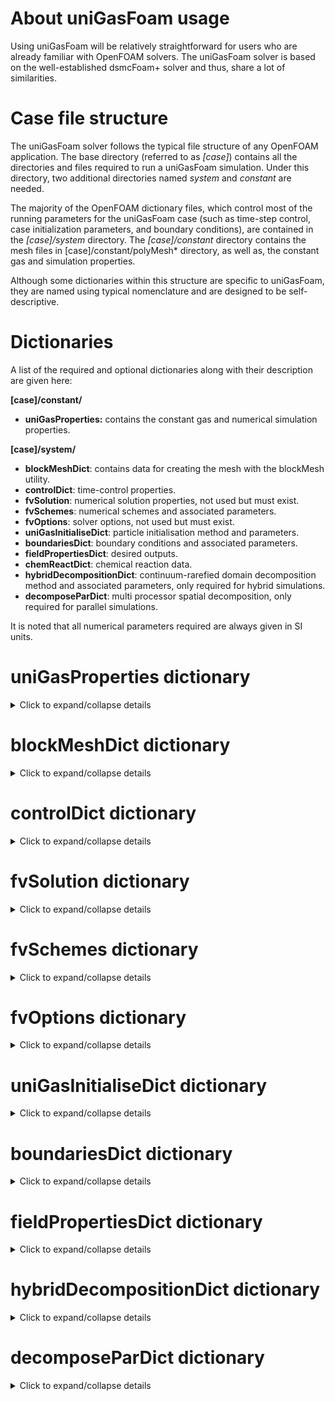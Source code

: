 # About uniGasFoam usage
Using uniGasFoam will be relatively straightforward for users who are already familiar with OpenFOAM solvers. The uniGasFoam solver is based on the well-established dsmcFoam+ solver and thus, share a lot of similarities.

# Case file structure
The uniGasFoam solver follows the typical file structure of any OpenFOAM application. The base directory (referred to as *[case]*) contains all the directories and files required to run a uniGasFoam simulation. Under this directory, two additional directories named *system* and *constant* are needed.

The majority of the OpenFOAM dictionary files, which control most of the running parameters for the uniGasFoam case (such as time-step control, case initialization parameters, and boundary conditions), are contained in the *[case]/system* directory. The *[case]/constant* directory contains the mesh files in [case]/constant/polyMesh* directory, as well as, the constant gas and simulation properties.

Although some dictionaries within this structure are specific to uniGasFoam, they are named using typical nomenclature and are designed to be self-descriptive.

# Dictionaries
A list of the required and optional dictionaries along with their description are given here:

**[case]/constant/**
* **uniGasProperties:** contains the constant gas and numerical simulation properties.

**[case]/system/**
* **blockMeshDict**: contains data for creating the mesh with the blockMesh utility.
* **controlDict**: time-control properties.
* **fvSolution**: numerical solution properties, not used but must exist.
* **fvSchemes**: numerical schemes and associated parameters.
* **fvOptions**: solver options, not used but must exist.
* **uniGasInitialiseDict**: particle initialisation method and parameters.
* **boundariesDict**: boundary conditions and associated parameters.
* **fieldPropertiesDict**: desired outputs.
* **chemReactDict**: chemical reaction data.
* **hybridDecompositionDict**: continuum-rarefied domain decomposition method and associated parameters, only required for hybrid simulations.
* **decomposeParDict**: multi processor spatial decomposition, only required for parallel simulations.

It is noted that all numerical parameters required are always given in SI units.

# uniGasProperties dictionary

<details>
<summary>Click to expand/collapse details</summary>
<p>

An example of the uniGasProperties dictionary is given here:
```
/*--------------------------------*- C++ -*----------------------------------*\
| =========                 |                                                 |
| \\      /  F ield         | OpenFOAM: The Open Source CFD Toolbox           |
|  \\    /   O peration     | Version:  v2306                                 |
|   \\  /    A nd           | Website:  www.openfoam.com                      |
|    \\/     M anipulation  |                                                 |
\*---------------------------------------------------------------------------*/
FoamFile
{
    version     2.0;
    format      ascii;
    class       dictionary;
    location    "constant";
    object      uniGasProperties;
}
// * * * * * * * * * * * * * * * * * * * * * * * * * * * * * * * * * * * * * //

solution
{
    active          yes;
    coupled         yes;
    cellValueSourceCorrection no;
    calcFrequency   1;
    maxTrackTime    1e9;
    sourceTerms
    {
        resetOnStartup  no;
        schemes
        {}
    }
}

// General Properties
// ~~~~~~~~~~~~~~~~~~
nEquivalentParticles            5.85E+11;
chemicalReactions				false;
chargedParticles                false;

// Cell Weighting Properties
// ~~~~~~~~~~~~~~~~~~
cellWeightedSimulation      	true;
cellWeightedProperties
{
    minParticlesPerSubCell		20;
    particlesPerSubCell         20;
}

// Axisymmetric Properties
// ~~~~~~~~~~~~~~~~~~
axisymmetricSimulation          true;
axisymmetricProperties
{
    radialExtentOfDomain        7.5e-2;
    maxRadialWeightingFactor    1000;
}

// Dynamic Adaptation
// ~~~~~~~~~~~~~~~~~~
adaptiveSimulation		     	true;
adaptiveProperties
{
    timeStepAdaptation		    true;
	subCellAdaptation		    true;
	cellWeightAdaptation		true;
	adaptationInterval			10;
    maxTimeStepMCTRatio         0.2;
    maxCourantNumber            0.5;
	maxSubCellSizeMFPRatio		1.0;
}

// Collision Models
// ~~~~~~~~~~~~~~~~~~~~~~
collisionModel              hybrid;
relaxationCollisionModel    unifiedStochasticParticleSBGK;
binaryCollisionPartnerModel noTimeCounter;
binaryCollisionModel        variableHardSphere;
collisionProperties
{
    Tref                    273;
    macroInterpolation      false;
    theta                   1e-3;
}

// Molecular species
// ~~~~~~~~~~~~~~~~~
typeIdList  (Ar);

moleculeProperties
{
  	Ar
    {
        mass                            		66.3e-27;
        diameter                        		4.17E-10;
        rotationalDegreesOfFreedom        		0;
		vibrationalModes        				0;
        omega                           		0.81;
        alpha                                   1.0;
		characteristicVibrationalTemperature	();
        dissociationTemperature            		();
        ionisationTemperature            		0;
		charDissQuantumLevel					();
		Zref 									();
		referenceTempForZref                    ();
        charge                                  0;
        numberOfElectronicLevels                1;
        electronicEnergyList                    (0);
        degeneracyList                          (1);
    }
}

// ************************************************************************* //
```

Referring to the example above, lines 1-16 are the standard OpenFOAM dictionary header and must be included in all dictionaries. 

**solution**: defines the particle tracking algorithm and should be left as is.\
**nEquivalentParticles**: defines the number of real gas particles that each computational particle represents.\
**chemicalReactions**: boolean parameter for chemical reactions, only works for pure DSMC simulations.\
**chargedParticles**: boolean parameter for particle ionization, only works for pure DSMC simulations.\
**cellWeightedSimulation**: boolean parameter for non-uniform cell weighting.\
**minParticlesPerSubCell**: minimum allowed particles per sub-cell.\
**particlesPerSubCell**: desired number of particles per sub-cell.\
**axisymmetricSimulation**: boolean parameter for axisymmetric simulation.\
**radialExtentOfDomain**: maximum domain radius.\
**maxRadialWeightingFactor**: weighting factor at maximum domain radius.\
**adaptiveSimulation**: boolean parameter for adaptive schemes.\
**timeStepAdaptation**: boolean parameter for adaptive global time stepping algorithm.\
**subCellAdaptation**: boolean parameter for transient adaptive sub-cells algorithm.\
**cellWeightAdaptation**: boolean parameter for adaptive non-uniform cell weighting.\
**adaptationInterval**: time interval in number of time steps when adaptive properties are recalculated.\
**maxTimeStepMCTRatio**: maximum time step to local mean collision time ratio (recommended < 0.2).\
**maxCourantNumber**: maximum Courant number (recommended < 0.5).\
**maxSubCellSizeMFPRatio**: maximum subcell to local mean free path ratio (recommended <0 .5).\
**collisionModel**: collision model for pure DSMC (binary), pure SP/USP (relaxation) and hybrid SP/USP (hybrid) gas flow simulation.\
**relaxationCollisionModel**: SP/USP relaxation model (stochasticParticleBGK, stochasticParticleSBGK, stochasticParticleESBGK, unifiedStochasticParticleSBGK).\
**binaryCollisionPartnerModel**: DSMC binary collision partner selection (noTimeCounter, noTimeCounterSubCycled).\
**binaryCollisionModel**: DSMC binary collision model (noBinaryCollision,variableHardSphere, variableSoftSphere, LarsenBorgnakkeVariableSoftSphere).\
**Tref**: reference particle diameter reference temperature.\
**macroInterpolation**: boolean parameter for spatial interpolation of SP/USP macroscopic properties (required definition of interpolation schemes in fvSchems dictionary).\
**theta**: time-averaging coefficient for stochasticParticleSBGK and unifiedStochasticParticleSBGK relaxation models.\
**typeIdList**: list of gas species.\
**moleculeProperties**: sub-dictionary containing the properties of all the gas species defined in typeIdList.

</p>
</details>

# blockMeshDict dictionary

<details>
<summary>Click to expand/collapse details</summary>
<p>

An example of the blockMeshDict dictionary is given here:
```
/*--------------------------------*- C++ -*----------------------------------*\
| =========                 |                                                 |
| \\      /  F ield         | OpenFOAM: The Open Source CFD Toolbox           |
|  \\    /   O peration     | Version:  v2306                                 |
|   \\  /    A nd           | Website:  www.openfoam.com                      |
|    \\/     M anipulation  |                                                 |
\*---------------------------------------------------------------------------*/
FoamFile
{
    version         2.0;
    format          ascii;

    root            "";
    case            "";
    instance        "";
    local           "";

    class           dictionary;
    object          blockMeshDict;
}

// * * * * * * * * * * * * * * * * * * * * * * * * * * * * * * * * * * * * * //

scale 0.3048;

vertices
(
    (-2.00000000000000E+00	0.00000000000000E+00	 5.00000000000000E-02)
    (-5.00000000000000E-01	0.00000000000000E+00	 5.00000000000000E-02)
    (0.00000000000000E+00	5.00000000000000E-01	 5.00000000000000E-02)
    (5.00000000000000E-01	0.00000000000000E+00	 5.00000000000000E-02)
    (2.00000000000000E+00	0.00000000000000E+00	 5.00000000000000E-02)
    (0.00000000000000E+00	2.00000000000000E+00	 5.00000000000000E-02)
    (-2.00000000000000E+00	0.00000000000000E+00	-5.00000000000000E-02)
    (-5.00000000000000E-01	0.00000000000000E+00	-5.00000000000000E-02)
    (0.00000000000000E+00	5.00000000000000E-01	-5.00000000000000E-02)
    (5.00000000000000E-01	0.00000000000000E+00	-5.00000000000000E-02)
    (2.00000000000000E+00	0.00000000000000E+00	-5.00000000000000E-02)
    (0.00000000000000E+00	2.00000000000000E+00	-5.00000000000000E-02)

);

edges
(
    arc 1	2	(-3.53553390593274E-01	3.53553390593274E-01	 5.00000000000000E-02)
    arc 2	3	(3.53553390593274E-01	3.53553390593274E-01	 5.00000000000000E-02)
    arc 0	5	(-1.41421356237310E+00	1.41421356237309E+00	 5.00000000000000E-02)
    arc 5	4	(1.41421356237310E+00	1.41421356237309E+00	 5.00000000000000E-02)
    arc 7	8	(-3.53553390593274E-01	3.53553390593274E-01	-5.00000000000000E-02)
    arc 8	9	(3.53553390593274E-01	3.53553390593274E-01	-5.00000000000000E-02)
    arc 6	11	(-1.41421356237310E+00	1.41421356237309E+00	-5.00000000000000E-02)
    arc 11	10	(1.41421356237310E+00	1.41421356237309E+00	-5.00000000000000E-02)
);

blocks
(
	hex (6 7 8 11 0 1 2 5) uniGasZone (100 100 1) simpleGrading (0.2 1 1)
	hex (2 5 4 3 8 11 10 9) uniGasZone (100 100 1) simpleGrading (5 1 1)
);

boundary
(

    inlet
    {
        type patch;
        faces (
			  (0 5 11 6)
              );
    }
    outlet
    {
        type patch;
        faces (
			  (4 5 11 10)
              );
    }
    cylinder
    {
        type wall;
        faces (
			  (1 2 8 7)
			  (2 3 9 8)
              );
    }
    axis
    {
		type symmetry;
        faces (
			  (0 1 7 6)
			  (3 4 10 9)
              );
    }
    empty
    {
        type empty;
        faces (
			  (0 5 2 1)
			  (2 5 4 3)
			  (6 11 8 7)
			  (8 9 10 11)
              );    
    }

);

mergePatchPairs
(
);

// ************************************************************************* //
```

**scale**: scaling factor for the vertex coordinates.\
**vertices**: definition of mesh vertices.\
**edges**: definition of mesh arc or spline edges.\
**blocks**: definition of mesh hexahedral blocks.\
**boundary**: definition of mesh boundary patches and types.\
**mergePatchPairs**: list of patches to be merged.
	
More detailed information about each entry and use can be found in https://www.openfoam.com/documentation/user-guide/4-mesh-generation-and-conversion/4.3-mesh-generation-with-the-blockmesh-utility.
</p>
</details>

# controlDict dictionary

<details>
<summary>Click to expand/collapse details</summary>
<p>

An example of the controlDict dictionary is given here:

```
/*--------------------------------*- C++ -*----------------------------------*\
| =========                 |                                                 |
| \\      /  F ield         | OpenFOAM: The Open Source CFD Toolbox           |
|  \\    /   O peration     | Version:  v2306                                 |
|   \\  /    A nd           | Website:  www.openfoam.com                      |
|    \\/     M anipulation  |                                                 |
\*---------------------------------------------------------------------------*/
FoamFile
{
    version     2.0;
    format      ascii;
    class       dictionary;
    location    "system";
    object      controlDict;
}
// * * * * * * * * * * * * * * * * * * * * * * * * * * * * * * * * * * * * * //

application     uniGasFoam;

nTerminalOutputs    10;

startFrom       startTime;

startTime       0;

stopAt          endTime;

endTime         4e-3;

deltaT          1e-7;

writeControl    adjustable;

writeInterval   1e-5;

purgeWrite      0;

writeFormat     ascii;

writePrecision  10;

writeCompression off;

timeFormat      general;

timePrecision   6;

runTimeModifiable yes;

adjustTimeStep  no;

// ************************************************************************* //
```

**application**: name of solver.\
**nTerminalOutputs**: time interval in number of time steps when simulation info is printed on screen.\
**startFrom**: controller for simulation start time (firstTime,startTime,latestTime).\
**startTime**: simulation start time when startFrom startTime is selected.\
**stopAt**: controller for simulation end time (endTime,writeNow,noWriteNow,nextWrite).\
**endTime**: simulation end time when stopAt endTime is selected.\
**deltaT**: computational time step.\
**writeControl**: controller for timing of writing output to file (none, timeStep, runTime, adjustable, adjustableRunTime, clockTime, cpuTime).\
**writeInterval**: time interval for writing output to file used in conjunction with writeControl.\
**purgeWrite**: integer representing a limit on the number of time directories that are stored by overwriting time directories on a cyclic basis, set to 0 to disable the time directory limit.\
**writeFormat**: format of output files (ascii,binary).\
**writePrecision**: precision of output files.\
**writeCompression**: compression of output files (uncompressed, compressed).\
**timeFormat**: format of time directories naming (fixed, scientific, general).\
**timePrecision**: precision of time directories naming used in conjuction with timeFormat.\
**runTimeModifiable**: boolean parameter for whether dictionaries are re-read at the beginning of each time step.\
**adjustTimeStep**: boolean parameter for adjusting computational time step, always set to off since time-step adaptation is defined by uniGasProperties dictionary.

More information about each entry can be found in https://www.openfoam.com/documentation/user-guide/6-solving/6.1-time-and-data-inputoutput-control.

</p>
</details>

# fvSolution dictionary

<details>
<summary>Click to expand/collapse details</summary>
<p>

The fvSolution dictionary is not used by uniGasFoam so it should be left empty as shown below:
```
/*--------------------------------*- C++ -*----------------------------------*\
| =========                 |                                                 |
| \\      /  F ield         | OpenFOAM: The Open Source CFD Toolbox           |
|  \\    /   O peration     | Version:  v2306                                 |
|   \\  /    A nd           | Website:  www.openfoam.com                      |
|    \\/     M anipulation  |                                                 |
\*---------------------------------------------------------------------------*/
FoamFile
{
    version     2.0;
    format      ascii;
    class       dictionary;
    location    "system";
    object      fvSolution;
}
// * * * * * * * * * * * * * * * * * * * * * * * * * * * * * * * * * * * * * //

solvers
{
}

// ************************************************************************* //
```

</p>
</details>

# fvSchemes dictionary

<details>
<summary>Click to expand/collapse details</summary>
<p>

An example of the fvSchemes dictionary is given here:
```
/*--------------------------------*- C++ -*----------------------------------*\
| =========                 |                                                 |
| \\      /  F ield         | OpenFOAM: The Open Source CFD Toolbox           |
|  \\    /   O peration     | Version:  v2306                                 |
|   \\  /    A nd           | Website:  www.openfoam.com                      |
|    \\/     M anipulation  |                                                 |
\*---------------------------------------------------------------------------*/
FoamFile
{
    version     2.0;
    format      ascii;
    class       dictionary;
    location    "system";
    object      fvSchemes;
}
// * * * * * * * * * * * * * * * * * * * * * * * * * * * * * * * * * * * * * //

ddtSchemes
{
    default         none;
}

gradSchemes
{
    default         none;
}

divSchemes
{
    default         none;
}

laplacianSchemes
{
    default         none;
}

interpolationSchemes
{
    default         	linear;
    Prandtl         	cellPoint;
    relaxFreq       	cellPoint;
    p              	    cellPoint;
    translationalT  	cellPoint;
    UMean               cellPoint;
    heatFluxVector	    cellPoint;
    shearStressTensor   cellPoint;
}

snGradSchemes
{
    default         none;
}

fluxRequired
{
    default         no;
}

// ************************************************************************* //
```

From the fvSchemes dictionary only the interpolationSchemes sub-dictionary is used by uniGasFoam. The default linear scheme is used in Laplacian smoothing implemented to reduce the statistical noise of macroscopic quantities, such as gas density, temperature and velocity used in adaptive schemes and domain decomposition modules. The cellPoint scheme is used to reconstruct macroscopic fields, such as gas Prandtl number, relaxation frequency, pressure, temperature etc to increase the spatial accuracy of SP and USP schemes. The macroscopic field reconstruction is only implemented if macroInterpolation is enabled in the uniGasProperties dictionary.

</p>
</details>

# fvOptions dictionary

<details>
<summary>Click to expand/collapse details</summary>
<p>

The fvOptions dictionary is not used by uniGasFoam so it should be left empty as shown below:
```
/*--------------------------------*- C++ -*----------------------------------*\
| =========                 |                                                 |
| \\      /  F ield         | OpenFOAM: The Open Source CFD Toolbox           |
|  \\    /   O peration     | Version:  v2306                                 |
|   \\  /    A nd           | Website:  www.openfoam.com                      |
|    \\/     M anipulation  |                                                 |
\*---------------------------------------------------------------------------*/
FoamFile
{
    version     2.0;
    format      ascii;
    class       dictionary;
    location    "system";
    object      fvOptions;
}

// * * * * * * * * * * * * * * * * * * * * * * * * * * * * * * * * * * * * * //


// ************************************************************************* //
```

</p>
</details>

# uniGasInitialiseDict dictionary

<details>
<summary>Click to expand/collapse details</summary>
<p>

An example of the uniGasInitialiseDict dictionary is given here:
```
/*--------------------------------*- C++ -*----------------------------------*\
| =========                 |                                                 |
| \\      /  F ield         | OpenFOAM: The Open Source CFD Toolbox           |
|  \\    /   O peration     | Version:  v2306                                 |
|   \\  /    A nd           | Website:  www.openfoam.com                      |
|    \\/     M anipulation  |                                                 |
\*---------------------------------------------------------------------------*/
FoamFile
{
    version     2.0;
    format      ascii;
    class       dictionary;
    location    "system";
    object      uniGasInitialiseDict;
}
// * * * * * * * * * * * * * * * * * * * * * * * * * * * * * * * * * * * * * //

configurations
(
    configuration
    {
        type                        uniGasMeshFill;
        numberDensities             {Ar 3.416E+22;};
		translationalTemperature    300;
		rotationalTemperature       0;
		vibrationalTemperature      0;
        electronicTemperature       0;
		velocity		            (484 0 0); 
    }
);

// ************************************************************************* //
```

**configurations**: list of initialisation configurations.\
**type**: type of initilisation (uniGasMeshFill, uniGasZoneFill, uniGasMeshFieldFill).

## List of initialisation configurations

### uniGasMeshFill initialisation
Uniform initialisation of the entire flow domain. An example of the uniGasMeshFill configuration is given here:
```
configuration
{
    type                        uniGasMeshFill;
    numberDensities             {Ar 4.24700E+20;};
    translationalTemperature    200;    
    rotationalTemperature		200;	
    vibrationalTemperature		200;
    electronicTemperature       200;
    velocity 			        (2634.7 0 0);
}
```

**numberDensities**: list of initial number densities for each gas species.\
**translationalTemperature**: initial translational temperature.\
**rotationalTemperature**: initial rotational temperature.\
**vibrationalTemperature**: initial vibrational temperature.\
**electronicTemperature**: initial electronic temperature.\
**velocity**: initial velocity vector.

### uniGasMeshZoneFill initialisation
Uniform initialisation of a specific zone in the flow domain. The different initialisation zones must be defined for example by using the topoSet utility https://www.openfoam.com/documentation/guides/latest/doc/guide-meshing-topoSet.html. An example of the uniGasMeshZoneFill configuration is given here:
```
configuration
{
    type                        uniGasZoneFill;
    zone                        uniGasZone;	
    numberDensities             {Ar 4.24700E+20;};
    translationalTemperature    200;    
    rotationalTemperature		200;	
    vibrationalTemperature		200;
    electronicTemperature       200;
    velocity 			        (2634.7 0 0);
}
```

**zone**: zone name to be initialised.\
**numberDensities**: list of initial number densities for each gas species.\
**translationalTemperature**: initial translational temperature.\
**rotationalTemperature**: initial rotational temperature.\
**vibrationalTemperature**: initial vibrational temperature.\
**electronicTemperature**: initial electronic temperature.\
**velocity**: initial velocity vector.

### uniGasMeshFieldFill initialisation
Non-uniform initialisation of the entire flow domain. An example of the uniGasMeshZoneFill configuration is given here:

```
configurations
(
    configuration
    {
        type            uniGasMeshFieldFill;
        typeIdList      (Ar);
    }
);
```

**typeIdList** list of gas species initialised by the configuration.

The initial gas properties are given in separate dictionaries located in the initial time dictionary. The required initialisation dictionaries for this example are:

* **numberDensity_Ar**: initial number density of Argon (Ar) for each mesh cell.
* **transT**: initial translational temperature for each mesh cell.
* **rotT**: initial rotational temperature for each mesh cell.
* **vibT**: initial vibrational temperature for each mesh cell.
* **elecT**: initial electronic temperature for each mesh cell.
* **U**: initial velocity vector for each mesh cell.

</p>
</details>

# boundariesDict dictionary

<details>
<summary>Click to expand/collapse details</summary>
<p>

An example of the boundariesDict dictionary is given here:

```
/*--------------------------------*- C++ -*----------------------------------*\
| =========                 |                                                 |
| \\      /  F ield         | OpenFOAM: The Open Source CFD Toolbox           |
|  \\    /   O peration     | Version:  v2306                                 |
|   \\  /    A nd           | Website:  www.openfoam.com                      |
|    \\/     M anipulation  |                                                 |
\*---------------------------------------------------------------------------*/
FoamFile
{
    version     2.0;
    format      ascii;
    class       dictionary;
    location    "system";
    object      boundariesDict;
}
// * * * * * * * * * * * * * * * * * * * * * * * * * * * * * * * * * * * * * //

uniGasPatchBoundaries
(

    boundary
    {
        patchBoundaryProperties
        {
            patch       cylinder;
        }

        boundaryModel   uniGasDiffuseWallPatch;

        uniGasDiffuseWallPatchProperties
        {
            velocity 	    (0 0 0);
            temperature     500;
        }
    }

	boundary
    {
        patchBoundaryProperties
        {
            patch       inlet;
        }

        boundaryModel   uniGasDeletionPatch;

        uniGasDeletionPatchProperties
        {
          allSpecies        yes;
        }
    }

	boundary
    {
        patchBoundaryProperties
        {
            patch       outlet;
        }

        boundaryModel   uniGasDeletionPatch;

        uniGasDeletionPatchProperties
        {
          allSpecies        yes;
        }
    }

);

uniGasGeneralBoundaries
(

    boundary
    {
        generalBoundaryProperties
        {
            patch       inlet;
        }

        boundaryModel   uniGasFreeStreamInflowPatch;

        uniGasFreeStreamInflowPatchProperties
        {
            translationalTemperature    200;
			rotationalTemperature		200;
			vibrationalTemperature		200;
            electronicTemperature       200;
            velocity 			        (2634.7 0 0);
			typeIds				        (Ar);
			numberDensities{Ar	        4.24700E+20;}
        }
    }

);

uniGasCyclicBoundaries
(
);

// ************************************************************************* //
```

**uniGasPatchBoundaries**: list of patch boundary definitions.\
**uniGasGeneralBoundaries**: list of general boundary definitions.\
**uniGasCyclicBoundaries**: list of cyclic boundary definitions.\
**generalBoundaryProperties**: general boundary condition properties.\
**patch**: boundary patch name definition.\
**boundaryModel**: definition of boundary condition model name.\
**[boundaryModel]Properties** specific properties required by each boundary condition.

## List of uniGasPatchBoundaries

### uniGasDiffuseWallPatch boundary condition
Fully diffuse boundary condition with uniform wall temperature and velocity. An example of the uniGasDiffuseWallPatch boundary condition definition is given here:
```
boundary
{
    patchBoundaryProperties
    {
        patch           wall;
    }

    boundaryModel   uniGasDiffuseWallPatch;

    uniGasDiffuseWallPatchProperties
    {
        temperature     300;
        velocity        (0 0 0);
    }
}
```

**temperature**: uniform wall temperature.\
**velocity**: uniform wall velocity vector.

### uniGasDiffuseWallFieldPatch boundary condition
Fully diffuse boundary condition with non-uniform wall temperature and velocity. An example of the uniGasDiffuseWallFieldPatch boundary condition definition is given here:
```
boundary
{
    patchBoundaryProperties
    {
        patch           wall;
    }

    boundaryModel   uniGasDiffuseWallFieldPatch;

    uniGasDiffuseWallFieldPatchProperties
    {
    }
}
```
The wall properties are given in separate dictionaries located in the initial time dictionary. The required boundary dictionaries for the uniGasDiffuseWallFieldPatch boundary condition are:

* **boundaryT**: boundary temperature for each patch face.
* **boundaryU**: boundary velocity vector for each patch face.

### uniGasSpecularWallPatch boundary condition
Fully specular boundary condition. An example of the uniGasSpecularWallPatch boundary condition definition is given here:
```
boundary
{
    patchBoundaryProperties
    {
        patchName                           wall;
    }

    boundaryModel   uniGasSpecularWallPatch;

    uniGasSpecularWallPatchProperties
    {
    }
}
```

### uniGasMixedDiffuseSpecularWallPatch boundary condition
Mixed diffuse-specular boundary condition with uniform wall temperature and velocity. An example of the uniGasMixedDiffuseSpecularWallPatch boundary condition definition is given here:
```
boundary
{
    patchBoundaryProperties
    {
        patch               wall;
    }

    boundaryModel   uniGasMixedDiffuseSpecularWallPatch;

    uniGasMixedDiffuseSpecularWallPatchProperties
    {
        diffuseFraction     0.9;
        temperature         300;
        velocity            (0 0 0);
    }
}
```

**diffuseFraction**: wall accommodation coefficient.\
**temperature**: uniform wall temperature.\
**velocity**: uniform wall velocity vector.

### uniGasMixedDiffuseSpecularWallFieldPatch boundary condition
Mixed diffuse-specular boundary condition with non-uniform wall temperature and velocity. An example of the uniGasMixedDiffuseSpecularWallFieldPatch boundary condition definition is given here:
```
boundary
{
    patchBoundaryProperties
    {
        patch               wall;
    }

    boundaryModel   uniGasMixedDiffuseSpecularWallFieldPatch;

    uniGasMixedDiffuseSpecularWallFieldPatchProperties
    {
        diffuseFraction     0.9;
    }
}
```

**diffuseFraction**: wall accommodation coefficient.

The wall properties are given in separate dictionaries located in the initial time dictionary. The required boundary dictionaries for the uniGasDiffuseWallFieldPatch boundary condition are:

* **boundaryT**: boundary temperature for each patch face.
* **boundaryU**: boundary velocity vector for each patch face.

### uniGasCLLWallPatch boundary condition
Cercignani-Lampis-Lord boundary condition with uniform wall temperature and velocity. An example of the uniGasCLLWallPatch boundary condition definition is given here:
```
boundary
{
    patchBoundaryProperties
    {
        patch       wall;
    }

    boundaryModel   uniGasCLLWallPatch;

    uniGasCLLWallPatchProperties
    {
        normalAccommCoeff       0.9;
        tangentialAccommCoeff   0.9;
        rotEnergyAccommCoeff    0.9;
        temperature             300;
        velocity                (0 0 0);
    }
}
```

**normalAccommCoeff**: wall normal energy accommodation coefficient.\
**tangentialAccommCoeff**: wall tangential momentum accommodation coefficient.\
**rotEnergyAccommCoeff**: wall rotationalEnergy accommodation coefficient.\
**temperature**: uniform wall temperature.\
**velocity**: uniform wall velocity vector.

### uniGasCLLWallFieldPatch boundary condition
Cercignani-Lampis-Lord boundary condition with non-uniform wall temperature and velocity. An example of the uniGasCLLWallFieldPatch boundary condition definition is given here:
```
boundary
{
    patchBoundaryProperties
    {
        patch       wall;
    }

    boundaryModel   uniGasCLLWallFieldPatch;

    uniGasCLLWallFieldPatchProperties
    {
        normalAccommCoeff       0.9;
        tangentialAccommCoeff   0.9;
        rotEnergyAccommCoeff    0.9;
    }
}
```

**normalAccommCoeff**: wall normal energy accommodation coefficient.\
**tangentialAccommCoeff**: wall tangential momentum accommodation coefficient.\
**rotEnergyAccommCoeff**: wall rotationalEnergy accommodation coefficient.

The wall properties are given in separate dictionaries located in the initial time dictionary. The required boundary dictionaries for the uniGasDiffuseWallFieldPatch boundary condition are:

* **boundaryT**: boundary temperature for each patch face.
* **boundaryU**: boundary velocity vector for each patch face.

### uniGasDeletionPatch boundary condition
Boundary condition for deleting particles exiting the domain. Should be specified for all open patches. An example of the uniGasDeletionPatch boundary condition definition is given here:
```
boundary
{
    patchBoundaryProperties
    {
        patch       outlet;
    }

    boundaryModel   uniGasDeletionPatch;

    uniGasDeletionPatchProperties
    {
    }
}
```

## List of uniGasGeneralBoundaries

### uniGasFreeStreamInflowPatch boundary condition
Maxwellian free-stream inlet boundary condition with uniform inlet conditions. An example of the uniGasFreeStreamInflowPatch boundary condition definition is given here:

```
boundary
    {
    generalBoundaryProperties
    {
        patch       flow;
    }
    boundaryModel   uniGasFreeStreamInflowPatch;
    uniGasFreeStreamInflowPatchProperties
    {
        typeIds                     (Ar);
        numberDensities             {Ar    1.0e21;}
        translationalTemperature    300;
        rotationalTemperature       300;
        vibrationalTemperature      300;
        electronicTemperature       300;
        velocity                    (100 0 0);
    }
}
```

**typeIds**: list of incoming gas species.\
**numberDensities**: list of uniform inlet number densities.\
**translationalTemperature**: uniform inlet translational temperature.\
**rotationalTemperature**: uniform inlet rotational temperature.\
**vibrationalTemperature**: uniform inlet vibrational temperature.\
**electronicTemperature**: uniform inlet electronic temperature.\
**velocity**: uniform inlet velocity vector

### uniGasFreeStreamInflowFieldPatch boundary condition
Maxwellian free-stream inlet boundary condition with non-uniform inlet conditions. An example of the uniGasFreeStreamInflowFieldPatch boundary condition definition is given here:

```
boundary
{
    generalBoundaryProperties
    {
        patch       flow;
    }
    boundaryModel   uniGasFreeStreamInflowFieldPatch;

    uniGasFreeStreamInflowFieldPatchProperties
    {
        typeIds     (Ar);
    }
}
```

**typeIds**: list of incoming gas species

The inlet properties are given in separate dictionaries located in the initial time dictionary. The required boundary dictionaries for the uniGasDiffuseWallFieldPatch boundary condition in this example are:

* **numberDensity_Ar**: boundary number density of Argon for each patch face.
* **boundaryTransT**: boundary translational temperature for each patch face.
* **boundaryRotT**: boundary rotational temperature for each patch face.
* **boundaryVibT**: boundary vibrational temperature for each patch face.
* **boundaryElecT**: boundary electronic temperature for each patch face.
* **boundaryU**: boundary velocity vector for each patch face.

### uniGasChapmanEnskogFreeStreamInflowPatch boundary condition
Chapman-Enskog free-stream inlet boundary condition with uniform inlet conditions. An example of the uniGasChapmanEnskogFreeStreamInflowPatch boundary condition definition is given here:

```
boundary
{
    generalBoundaryProperties
    {
        patch       flow;
    }

    boundaryModel   uniGasChapmanEnskogFreeStreamInflowPatch;

    uniGasChapmanEnskogFreeStreamInflowPatchProperties
    {
        typeIds                     (Ar);
        numberDensities             {Ar     1.0e21;}
        translationalTemperature    300;
        rotationalTemperature       300;
        vibrationalTemperature      300;
        electronicTemperature       300;
        velocity                    (100 0 0);
        heatFlux                    (0 0 0);
        stress                      (0.2 0 0.1
                                    0 0.1 0.3
                                    0.1 0.3 -0.3);
    }
}
```

**typeIds**: list of incoming gas species.\
**numberDensities**: list of uniform inlet number densities.\
**translationalTemperature**: uniform inlet translational temperature.\
**rotationalTemperature**: uniform inlet rotational temperature.\
**vibrationalTemperature**: uniform inlet vibrational temperature.\
**electronicTemperature**: uniform inlet electronic temperature
**velocity**: uniform inlet velocity vector.\
**heatFlux**: uniform heat flux  vector.\
**stress**: uniform stress tensor.

### uniGasChapmanEnskogFreeStreamInflowFieldPatch boundary condition
Chapman-Enskog free-stream inlet boundary condition with non-uniform inlet conditions. An example of the uniGasChapmanEnskogFreeStreamInflowFieldPatch boundary condition definition is given here:

```
boundary
{
    generalBoundaryProperties
    {
        patch       flow;
    }

    boundaryModel   uniGasChapmanEnskogFreeStreamInflowFieldPatch;

    uniGasChapmanEnskogFreeStreamInflowFieldPatchProperties
    {
        typeIds     (Ar);
    }
}
```

**typeIds**: list of incoming gas species

The inlet properties are given in separate dictionaries located in the initial time dictionary. The required boundary dictionaries for the uniGasChapmanEnskogFreeStreamInflowFieldPatch boundary condition in this example are:

* **numberDensity_Ar**: boundary number density of Argon for each patch face.
* **boundaryTransT**: boundary translational temperature for each patch face.
* **boundaryRotT**: boundary rotational temperature for each patch face.
* **boundaryVibT**: boundary vibrational temperature for each patch face.
* **boundaryElecT**: boundary electronic temperature for each patch face.
* **boundaryU**: boundary velocity vector for each patch face.
* **boundaryHeatFlux**: boundary heat flux vector for each patch face.
* **boundaryStress**: boundary stress tensor for each patch face.

### uniGasLiouFangPressureInletPatch boundary condition
Low-speed inlet pressure boundary condition based on the work of W. W. Liou and Y. C. Fang. An example of the uniGasLiouFangPressureInletPatch boundary condition definition is given here:

```
boundary
{
    generalBoundaryProperties
    {
        patch      inlet;
    }

    boundaryModel   uniGasLiouFangPressureInletPatch;

    uniGasLiouFangPressureInletPatchProperties
    {
        typeIds             (Ar);
        moleFractions       {Ar     1.0;}
        inletPressure       252000;
        inletTemperature    300;
        theta               0.01;
    }
}
```

**typeIds**: list of incoming gas species.\
**moleFractions**: list of mole fraction for each incoming gas specie.\
**inletPressure**: uniform inlet pressure.\
**inletTemperature**: uniform inlet temperature.\
**theta**: time-averaging coefficient.

### uniGasWangPressureInletPatch boundary condition
Low-speed inlet pressure boundary condition based on the work of M. Wang and Z. Li. An example of the uniGasWangPressureInletPatch boundary condition definition is given here:

```
boundary
{
    generalBoundaryProperties
    {
        patch       inlet;
    }

    boundaryModel   uniGasWangPressureInletPatch;

    uniGasWangPressureInletPatchProperties
    {
        typeIds             (Ar);
        moleFractions       {Ar      1.0;}
        inletPressure       252000;
        inletTemperature    300;
    }
}
```

**typeIds**: list of incoming gas species.\
**moleFractions**: list of mole fraction for each incoming gas specie.\
**inletPressure**: uniform inlet pressure.\
**inletTemperature**: uniform inlet temperature.

### uniGasLiouFangPressureOutletPatch boundary condition
Low-speed outlet pressure boundary condition based on the work of W. W. Liou and Y. C. Fang. An example of the uniGasLiouFangPressureOutletPatch boundary condition definition is given here:

```
boundary
{
    generalBoundaryProperties
    {
        patch       outlet;
    }

    boundaryModel   uniGasLiouFangPressureOutletPatch;

    uniGasLiouFangPressureOutletPatchProperties
    {
        typeIds             (Ar);
        moleFractions       {Ar     1.0;}
        outletPressure      100000;
    }
}
```

**typeIds**: list of incoming gas species.\
**moleFractions**: list of mole fraction for each incoming gas specie.\
**outletPressure**: uniform outlet pressure.

### uniGasMassFlowRateInletPatch boundary condition
Low speed mass flow rate inlet boundary condition based on the work of M. Lei et al. An example of the uniGasMassFlowRateInletPatch boundary condition definition is given here:

```
boundary
{
    generalBoundaryProperties
    {
        patch       inlet;
    }

    boundaryModel   uniGasMassFlowRateInletPatch;

    uniGasMassFlowRateInletPatchProperties
    {
        typeIds                     (Ar);
        moleFractions               {Ar     1.0;}
        inletTemperature            300;
        massFlowRate                1e-11;
        initialVelocity             (1 0 0);
        theta                       0.01;
    }
}
```

**typeIds**: list of incoming gas species.\
**moleFractions**: list of mole fraction for each incoming gas specie.\
**inletTemperature**: uniform inlet temperature.\
**massFlowRate**: inlet mass flow rate.\
**initialVelocity**: initial guess of inlet velocity.\
**theta**: time-averaging coefficient.

## List of uniGasCyclicBoundaries

### uniGasReflectiveParticleMembranePatch boundary condition
Cyclic reflective membrane boundary condition based on the work of Li et al. An example of the uniGasReflectiveParticleMembranePatch boundary condition definition is given here:

```
boundary
{
    generalBoundaryProperties
    {
        patch       membrane;
    }

    boundaryModel   uniGasReflectiveParticleMembranePatch;

    uniGasReflectiveParticleMembranePatchProperties
    {
        reflectionProbability       0.5;
        temperature                 300;
        velocity                    (0 0 0);
    }
}
```

**temperature**: membrane reflection probability.\
**temperature**: uniform membrane temperature.\
**velocity**: uniform membrane velocity vector.

## List of standard boundary conditions
In addition to the uniGasFoam specific boundary conditions defined in the *[case]/system/boundariesDict* dictionary several standard OpenFOAM boundary conditions can be used. The standard boundary conditions are implemented during the mesh creation process through the *[case]/system/blockMeshDict* dictionary when the blockMesh utility is used or by manually changing the *[case]/constant/polyMesh/boundary* file if third party meshing programs are used.

The standard boundary conditions that are currently available in uniGasFoam are:

* **cyclic**: cyclic boundary condition between a pair of boundaries.
* **symmetry**:  symmetry boundary condition for non-planar patches. Same as pure specular reflection.
* **symmetryPlane**:  symmetry boundary condition for planar patches. Same as pure specular reflection.
* **empty**:  empty boundary condition for reduced dimensions cases, i.e. 1-D and 2-D geometries. This condition is applied to patches whose normal is aligned to geometric directions that do not constitute solution directions.

</p>
</details>

# fieldPropertiesDict dictionary

<details>
<summary>Click to expand/collapse details</summary>
<p>

An example of the fieldPropertiesDict dictionary is given here:

```
/*--------------------------------*- C++ -*----------------------------------*\
| =========                 |                                                 |
| \\      /  F ield         | OpenFOAM: The Open Source CFD Toolbox           |
|  \\    /   O peration     | Version:  v2306                                 |
|   \\  /    A nd           | Website:  www.openfoam.com                      |
|    \\/     M anipulation  |                                                 |
\*---------------------------------------------------------------------------*/
FoamFile
{
    version     2.0;
    format      ascii;
    class       dictionary;
    location    "constant";
    object      uniGasProperties;
}
// * * * * * * * * * * * * * * * * * * * * * * * * * * * * * * * * * * * * * //

uniGasFields
(
     field
     {
         fieldModel          	        uniGasVolFields;
 
         timeProperties
         {
         	sampleInterval              1;
 	    	resetAtOutput		        on;
		    resetAtOutputUntilTime      2e-6;
         }
         
         uniGasVolFieldsProperties
         {
            field                       Ar;
         	typeIds                     (Ar);
         	measureMeanFreePath         true;
         	Tref                        273;
         	measureErrors               true;
		    averagingAcrossManyRuns     true;	
         }
     }

     field
     {
         fieldModel                     uniGasMassFluxSurface;

         timeProperties
         {
            sampleInterval              1;
            resetAtOutput               on;
            resetAtOutputUntilTime      2e-6;
         }

         uniGasMassFluxSurfaceProperties
         {
            field                       Ar;
            typeIds                     (Ar);
            faceZone                    nozzleOutlet;
            fluxDirection               (1 0 0);
            averagingAcrossManyRuns     true;
	    }
     }

     field
     {
         fieldModel          	        uniGasForceSurface;
 
         timeProperties
         {
            sampleInterval              1;
         	resetAtOutput               on;
         	resetAtOutputUntilTime  	2e-6;
         }
         
         uniGasForceSurfaceProperties
         {
            field                       Ar;
         	typeIds                     (Ar);
            patch                       targetSurface;
            averagingAcrossManyRuns     true;
         }
     } 
);

// ************************************************************************* //
```

**fieldModel**: name of field model (uniGasVolFields,uspMassFluxSurface,uniGasForceSurface).\
**timeProperties**: sub-dictionary of time properties \
**sampleInterval**: time-interval between successive samples.\
**resetAtOutput**: boolean for resetting samples every writeInterval.\
**resetAtOutputUntilTime**: steady-state time to stop sample resetting.\
**[fieldModel]Properties**: sub-dictionary of field model specific properties.

## List of fieldModels

### uniGasVolFields
Computation of macroscopic fields  at each cell and boundary face. An example of the uniGasVolFields field definition is given here:
```
field
{
    fieldModel          	        uniGasVolFields;

    timeProperties
    {
    	sampleInterval              1;
   	    resetAtOutput		        on;
	    resetAtOutputUntilTime      2e-6;
    }
    
    uniGasVolFieldsProperties
    {
        field                       Ar;
    	typeIds                     (Ar);
    	measureMeanFreePath         true;
    	Tref                        273;
    	measureErrors               true;
	    averagingAcrossManyRuns     true;	
    }
}
```

**field**: name of field.\
**typeIds**: gas species included in the macroscopic field computations.\
**measureMeanFreePath**: boolean for measuring mean free path related fields.\
**Tref**: reference temperature for mean free path calculation.\
**measureErrors**: boolean for measuring macroscopic field errors based on the work of N. Hadjiconstantinou et al.\
**averagingAcrossManyRuns**: boolean for storing average macroscopic fields when simulation is stopped. Needed for resuming the simulation without resetting macroscopic fields.

### uniGasMassFluxSurface
Computation of particle, mass and momentum flow across a surface. An example of the uniGasMassFluxSurface field definition is given here:
```
field
{
    fieldModel                     uniGasMassFluxSurface;

    timeProperties
    {
        sampleInterval              1;
        resetAtOutput               on;
        resetAtOutputUntilTime      2e-6;
    }

    uniGasMassFluxSurfaceProperties
    {
        field                       Ar;
        typeIds                     (Ar);
        faceZone                    nozzleOutlet;
        fluxDirection               (1 0 0);
        averagingAcrossManyRuns     true;
   }
}
```

**field**: name of field.\
**typeIds**: gas species included in the particle, mass and momentum flow computation.\
**faceZone**: name of face zone for flux calculations. Must be internal (not boundary) and defined during the mesh creation process for example by using the topoSet utility .\
**fluxDirection**: flux direction vector.\
**averagingAcrossManyRuns**: boolean for storing average macroscopic fields when simulation is stopped. Needed for resuming the simulation without resetting macroscopic fields.

### uniGasForceSurface
Computation of force acting on a solid boundary. An example of the uniGasForceSurface field definition is given here:
```
field
{
    fieldModel          	        uniGasForceSurface;
 
    timeProperties
    {
        sampleInterval              1;
    	resetAtOutput               on;
    	resetAtOutputUntilTime  	2e-6;
    }
    
    uniGasForceSurfaceProperties
    {
        field                       Ar;
        typeIds                     (Ar);
        patch                       targetSurface;
        averagingAcrossManyRuns     true;
    }
} 
```

**field**: name of field.\
**typeIds**: gas species included in the force computations.\
**patch**: name of patch for force calculation.\
**averagingAcrossManyRuns**: boolean for storing average macroscopic fields when simulation is stopped. Needed for resuming the simulation without resetting macroscopic fields.

</p>
</details>

# hybridDecompositionDict dictionary

<details>
<summary>Click to expand/collapse details</summary>
<p>

An example of the hybridDecompositionDict dictionary is given here:
```
/*--------------------------------*- C++ -*----------------------------------*\
| =========                 |                                                 |
| \\      /  F ield         | OpenFOAM: The Open Source CFD Toolbox           |
|  \\    /   O peration     | Version:  v2306                                 |
|   \\  /    A nd           | Website:  www.openfoam.com                      |
|    \\/     M anipulation  |                                                 |
\*---------------------------------------------------------------------------*/
FoamFile
{
    version     2.0;
    format      ascii;
    class       dictionary;
    location    "constant";
    object      hybridDecompositionProperties;
}
// * * * * * * * * * * * * * * * * * * * * * * * * * * * * * * * * * * * * * //

decompositionModel          localKnudsen;

timeProperties
{
    decompositionInterval           50;
    resetAtDecomposition            on;
    resetAtDecompositionUntilTime   1e-3;
}

localKnudsenProperties
{
    breakdownMax                    0.05;
    theta                           0.8;
    smoothingPasses	                25;
}
```

**decompositionModel**: name of continuum breakdown criterion.\
**timeProperties**: sub-dictionary of time properties.\
**decompositionInterval**: time-interval between successive decompositions.\
**resetAtDecomposition**: boolean for resetting decomposition quantities every writeInterval.\
**resetAtDecompositionUntilTime**: steady-state time to stop decomposition quantities resetting.\
**localKnudsenProperties**: sub-dictionary of continuum breakdown model properties.\
**breakdownMax**: continuum breakdown maximum threshold value.\
**theta**: time-averaging coefficient.\
**smoothingPasses**: number of passes for smoothing domain decomposition.

</p>
</details>

# decomposeParDict dictionary

<details>
<summary>Click to expand/collapse details</summary>
<p>

An example of the decomposeParDict dictionary is given here:
```
/*--------------------------------*- C++ -*----------------------------------*\
| =========                 |                                                 |
| \\      /  F ield         | OpenFOAM: The Open Source CFD Toolbox           |
|  \\    /   O peration     | Version:  v2306                                 |
|   \\  /    A nd           | Website:  www.openfoam.com                      |
|    \\/     M anipulation  |                                                 |
\*---------------------------------------------------------------------------*/
FoamFile
{
    version     2.0;
    format      ascii;
    class       dictionary;
    location    "system";
    object      decomposeParDict;
}
// * * * * * * * * * * * * * * * * * * * * * * * * * * * * * * * * * * * * * //

numberOfSubdomains  20;

method              scotch;

// ************************************************************************* //
```

uniGasFoam uses the standard parallel domain decomposition implemented in OpenFOAM. More detailed information about each entry and its use can be found in https://www.openfoam.com/documentation/user-guide/4-mesh-generation-and-conversion/4.3-mesh-generation-with-the-blockmesh-utility.

</p>
</details>